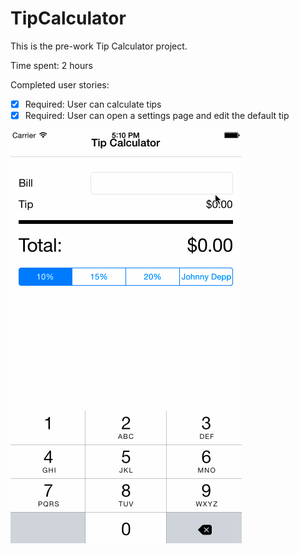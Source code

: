 # TipCalculator

This is the pre-work Tip Calculator project.

Time spent: 2 hours

Completed user stories:

 * [x] Required: User can calculate tips
 * [x] Required: User can open a settings page and edit the default tip

![Video Walkthrough](tip_calc.gif)